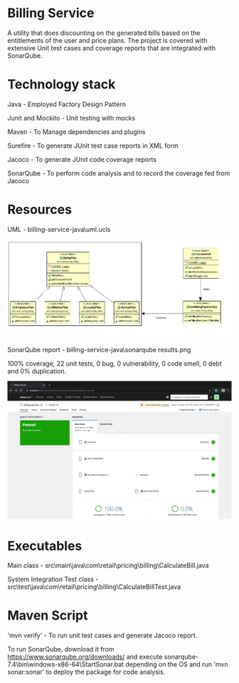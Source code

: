 # Billing Service
A utility that does discounting on the generated bills based on the entitlements of the user and price plans. The project is covered with extensive Unit test cases and coverage reports that are integrated with SonarQube.

# Technology stack 

Java - Employed Factory Design Pattern

Junit and Mockito - Unit testing with mocks

Maven - To Manage dependencies and plugins

Surefire - To generate JUnit test case reports in XML form

Jacoco - To generate JUnit code coverage reports

SonarQube - To perform code analysis and to record the coverage fed from Jacoco

# Resources 

UML - billing-service-java\uml.ucls

![Image](UML%20Diagram.png)

SonarQube report -  billing-service-java\sonarqube results.png

100% coverage, 22 unit tests, 0 bug, 0 vulnerability, 0 code smell, 0 debt and 0% duplication.


![Image](SonarQube%20results.jpg)

# Executables

Main class - src\main\java\com\retail\pricing\billing\CalculateBill.java

System Integration Test class - src\test\java\com\retail\pricing\billing\CalculateBillTest.java

# Maven Script

'mvn verify' - To run unit test cases and generate Jacoco report.

To run SonarQube, download it from https://www.sonarqube.org/downloads/ and execute sonarqube-7.4\bin\windows-x86-64\StartSonar.bat depending on the OS and run 'mvn sonar:sonar' to deploy the package for code analysis.




